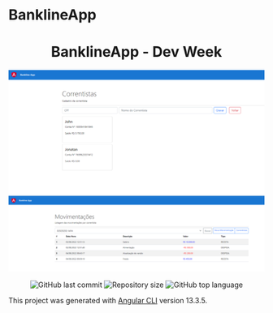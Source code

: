 # BanklineApp

<h1 align="center">
    BanklineApp - Dev Week
</h1>

<img src="https://github.com/ThiagoAlexandreMarcelino/bankline-app/blob/main/assets/correntistas.PNG">
<img src="https://github.com/ThiagoAlexandreMarcelino/bankline-app/blob/main/assets/listagem.PNG">
<p align="center">
<img alt="GitHub last commit" src="https://img.shields.io/github/last-commit/ThiagoAlexandreMarcelino/bankline-app">
<img alt="Repository size" src="https://img.shields.io/github/repo-size/ThiagoAlexandreMarcelino/bankline-app">
<img alt="GitHub top language" src="https://img.shields.io/github/languages/top/ThiagoAlexandreMarcelino/bankline-app">
</p>


This project was generated with [Angular CLI](https://github.com/angular/angular-cli) version 13.3.5.
